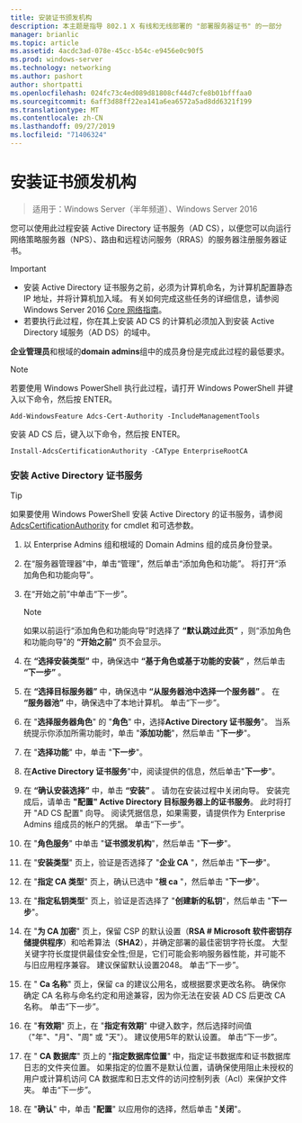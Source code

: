 ```yaml
---
title: 安装证书颁发机构
description: 本主题是指导 802.1 X 有线和无线部署的 "部署服务器证书" 的一部分
manager: brianlic
ms.topic: article
ms.assetid: 4acdc3ad-078e-45cc-b54c-e9456e0c90f5
ms.prod: windows-server
ms.technology: networking
ms.author: pashort
author: shortpatti
ms.openlocfilehash: 024fc73c4ed089d81808cf44d7cfe8b01bfffaa0
ms.sourcegitcommit: 6aff3d88ff22ea141a6ea6572a5ad8dd6321f199
ms.translationtype: MT
ms.contentlocale: zh-CN
ms.lasthandoff: 09/27/2019
ms.locfileid: "71406324"
---
```

# <a name="install-the-certification-authority"></a>安装证书颁发机构

>适用于：Windows Server（半年频道）、Windows Server 2016

您可以使用此过程安装 Active Directory 证书服务（AD CS），以便您可以向运行网络策略服务器（NPS）、路由和远程访问服务（RRAS）的服务器注册服务器证书。  
  
> [!IMPORTANT]  
> -   安装 Active Directory 证书服务之前，必须为计算机命名，为计算机配置静态 IP 地址，并将计算机加入域。 有关如何完成这些任务的详细信息，请参阅 Windows Server 2016 [Core 网络指南](https://technet.microsoft.com/windows-server-docs/networking/core-network-guide/core-network-guide)。  
> -   若要执行此过程，你在其上安装 AD CS 的计算机必须加入到安装 Active Directory 域服务（AD DS）的域中。  
  
**企业管理员**和根域的**domain admins**组中的成员身份是完成此过程的最低要求。  
  
> [!NOTE]  
> 若要使用 Windows PowerShell 执行此过程，请打开 Windows PowerShell 并键入以下命令，然后按 ENTER。   
>   
> `Add-WindowsFeature Adcs-Cert-Authority -IncludeManagementTools`  
>   
> 安装 AD CS 后，键入以下命令，然后按 ENTER。  
>   
> `Install-AdcsCertificationAuthority -CAType EnterpriseRootCA`  
  
### <a name="to-install-active-directory-certificate-services"></a>安装 Active Directory 证书服务  

> [!TIP]
> 如果要使用 Windows PowerShell 安装 Active Directory 的证书服务，请参阅[AdcsCertificationAuthority](https://docs.microsoft.com/powershell/module/adcsdeployment/install-adcscertificationauthority?view=win10-ps) for cmdlet 和可选参数。
  
1.  以 Enterprise Admins 组和根域的 Domain Admins 组的成员身份登录。  
  
2.  在“服务器管理器”中，单击“管理”，然后单击“添加角色和功能”。 将打开“添加角色和功能向导”。  
  
3.  在“开始之前”中单击“下一步”。  
  
    > [!NOTE]  
    > 如果以前运行“添加角色和功能向导”时选择了 **“默认跳过此页”** ，则“添加角色和功能向导”的 **“开始之前”** 页不会显示。  
  
4.  在 **“选择安装类型”** 中，确保选中 **“基于角色或基于功能的安装”** ，然后单击 **“下一步”** 。  
  
5.  在 **“选择目标服务器”** 中，确保选中 **“从服务器池中选择一个服务器”** 。 在 **“服务器池”** 中，确保选中了本地计算机。 单击“下一步”。  
  
6.  在 "**选择服务器角色**" 的 "**角色**" 中，选择**Active Directory 证书服务**"。 当系统提示你添加所需功能时，单击 "**添加功能**"，然后单击 "**下一步**"。  
  
7.  在 "**选择功能**" 中，单击 "**下一步**"。  
  
8.  在**Active Directory 证书服务**"中，阅读提供的信息，然后单击"**下一步**"。  
  
9. 在 **“确认安装选择”** 中，单击 **“安装”** 。 请勿在安装过程中关闭向导。 安装完成后，请单击 **"配置" Active Directory 目标服务器上的证书服务**。 此时将打开 "AD CS 配置" 向导。 阅读凭据信息，如果需要，请提供作为 Enterprise Admins 组成员的帐户的凭据。 单击“下一步”。  
  
10. 在 "**角色服务**" 中单击 "**证书颁发机构**"，然后单击 "**下一步**"。  
  
11. 在 "**安装类型**" 页上，验证是否选择了 "**企业 CA** "，然后单击 "**下一步**"。  
  
12. 在 "**指定 CA 类型**" 页上，确认已选中 "**根 ca** "，然后单击 "**下一步**"。  
  
13. 在 "**指定私钥类型**" 页上，验证是否选择了 "**创建新的私钥**"，然后单击 "**下一步**"。  
  
14. 在 "**为 CA 加密**" 页上，保留 CSP 的默认设置（**RSA # Microsoft 软件密钥存储提供程序**）和哈希算法（**SHA2**），并确定部署的最佳密钥字符长度。 大型关键字符长度提供最佳安全性;但是，它们可能会影响服务器性能，并可能不与旧应用程序兼容。 建议保留默认设置2048。 单击“下一步”。  
  
15. 在 " **Ca 名称**" 页上，保留 ca 的建议公用名，或根据要求更改名称。 确保你确定 CA 名称与命名约定和用途兼容，因为你无法在安装 AD CS 后更改 CA 名称。 单击“下一步”。  
  
16. 在 "**有效期**" 页上，在 "**指定有效期**" 中键入数字，然后选择时间值（"年"、"月"、"周" 或 "天"）。 建议使用5年的默认设置。 单击“下一步”。  
  
17. 在 " **CA 数据库**" 页上的 "**指定数据库位置**" 中，指定证书数据库和证书数据库日志的文件夹位置。 如果指定的位置不是默认位置，请确保使用阻止未授权的用户或计算机访问 CA 数据库和日志文件的访问控制列表（Acl）来保护文件夹。 单击“下一步”。  
  
18. 在 "**确认**" 中，单击 "**配置**" 以应用你的选择，然后单击 "**关闭**"。  
  


